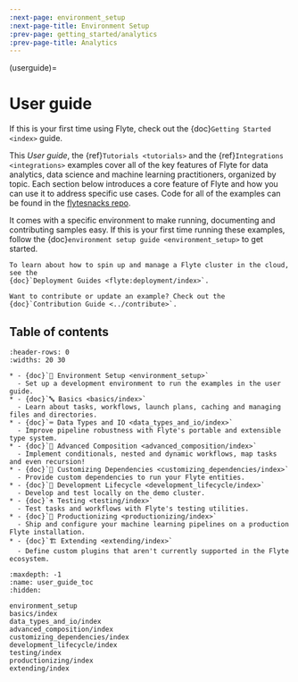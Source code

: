 ```yaml
---
:next-page: environment_setup
:next-page-title: Environment Setup
:prev-page: getting_started/analytics
:prev-page-title: Analytics
---
```


(userguide)=

# User guide

If this is your first time using Flyte, check out the {doc}`Getting Started <index>` guide.

This _User guide_, the {ref}`Tutorials <tutorials>` and the {ref}`Integrations <integrations>` examples cover all of
the key features of Flyte for data analytics, data science and machine learning practitioners, organized by topic. Each
section below introduces a core feature of Flyte and how you can use it to address specific use cases. Code for all
of the examples can be found in the [flytesnacks repo](https://github.com/flyteorg/flytesnacks).

It comes with a specific environment to make running, documenting
and contributing samples easy. If this is your first time running these examples, follow the
{doc}`environment setup guide <environment_setup>` to get started.

```{tip}
To learn about how to spin up and manage a Flyte cluster in the cloud, see the
{doc}`Deployment Guides <flyte:deployment/index>`.
```

```{note}
Want to contribute or update an example? Check out the {doc}`Contribution Guide <../contribute>`.
```

## Table of contents

```{list-table}
:header-rows: 0
:widths: 20 30

* - {doc}`🌳 Environment Setup <environment_setup>`
  - Set up a development environment to run the examples in the user guide.
* - {doc}`🔤 Basics <basics/index>`
  - Learn about tasks, workflows, launch plans, caching and managing files and directories.
* - {doc}`⌨️ Data Types and IO <data_types_and_io/index>`
  - Improve pipeline robustness with Flyte's portable and extensible type system.
* - {doc}`🔮 Advanced Composition <advanced_composition/index>`
  - Implement conditionals, nested and dynamic workflows, map tasks and even recursion!
* - {doc}`🧩 Customizing Dependencies <customizing_dependencies/index>`
  - Provide custom dependencies to run your Flyte entities.
* - {doc}`🏡 Development Lifecycle <development_lifecycle/index>`
  - Develop and test locally on the demo cluster.
* - {doc}`⚗️ Testing <testing/index>`
  - Test tasks and workflows with Flyte's testing utilities.
* - {doc}`🚢 Productionizing <productionizing/index>`
  - Ship and configure your machine learning pipelines on a production Flyte installation.
* - {doc}`🏗 Extending <extending/index>`
  - Define custom plugins that aren't currently supported in the Flyte ecosystem.
```

```{toctree}
:maxdepth: -1
:name: user_guide_toc
:hidden:

environment_setup
basics/index
data_types_and_io/index
advanced_composition/index
customizing_dependencies/index
development_lifecycle/index
testing/index
productionizing/index
extending/index
```